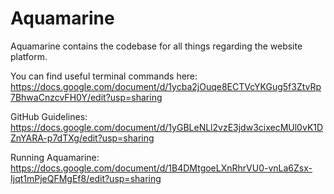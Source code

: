 # Aquamarine

Aquamarine contains the codebase for all things regarding the website platform. 

You can find useful terminal commands here: https://docs.google.com/document/d/1ycba2jOuqe8ECTVcYKGug5f3ZtvRp7BhwaCnzcvFH0Y/edit?usp=sharing

GitHub Guidelines: https://docs.google.com/document/d/1yGBLeNLl2vzE3jdw3cixecMUl0vK1DZnYARA-p7dTXg/edit?usp=sharing

Running Aquamarine: https://docs.google.com/document/d/1B4DMtgoeLXnRhrVU0-vnLa6Zsx-Ijqt1mPjeQFMgEf8/edit?usp=sharing
